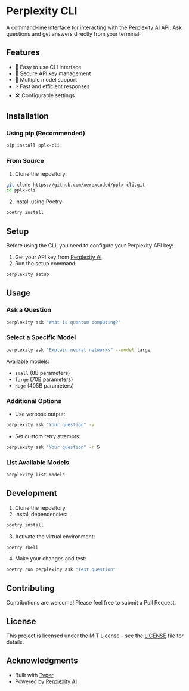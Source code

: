 # Perplexity CLI

A command-line interface for interacting with the Perplexity AI API. Ask questions and get answers directly from your terminal!

## Features

- 🚀 Easy to use CLI interface
- 🔑 Secure API key management
- 🔄 Multiple model support
- ⚡ Fast and efficient responses
- 🛠️ Configurable settings

## Installation

### Using pip (Recommended)

```bash
pip install pplx-cli
```

### From Source

1. Clone the repository:
```bash
git clone https://github.com/xerexcoded/pplx-cli.git
cd pplx-cli
```

2. Install using Poetry:
```bash
poetry install
```

## Setup

Before using the CLI, you need to configure your Perplexity API key:

1. Get your API key from [Perplexity AI](https://docs.perplexity.ai)
2. Run the setup command:
```bash
perplexity setup
```

## Usage

### Ask a Question

```bash
perplexity ask "What is quantum computing?"
```

### Select a Specific Model

```bash
perplexity ask "Explain neural networks" --model large
```

Available models:
- `small` (8B parameters)
- `large` (70B parameters)
- `huge` (405B parameters)

### Additional Options

- Use verbose output:
```bash
perplexity ask "Your question" -v
```

- Set custom retry attempts:
```bash
perplexity ask "Your question" -r 5
```

### List Available Models

```bash
perplexity list-models
```

## Development

1. Clone the repository
2. Install dependencies:
```bash
poetry install
```

3. Activate the virtual environment:
```bash
poetry shell
```

4. Make your changes and test:
```bash
poetry run perplexity ask "Test question"
```

## Contributing

Contributions are welcome! Please feel free to submit a Pull Request.

## License

This project is licensed under the MIT License - see the [LICENSE](LICENSE) file for details.

## Acknowledgments

- Built with [Typer](https://typer.tiangolo.com/)
- Powered by [Perplexity AI](https://www.perplexity.ai/)
